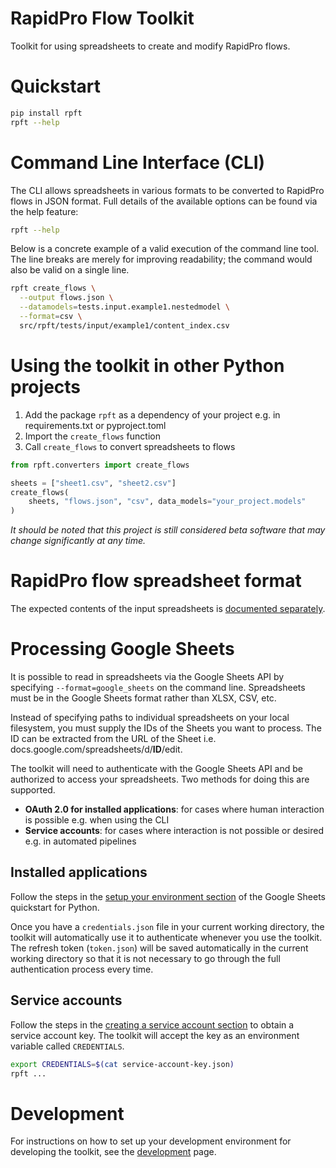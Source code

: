 # RapidPro Flow Toolkit

Toolkit for using spreadsheets to create and modify RapidPro flows.

# Quickstart

```sh
pip install rpft
rpft --help
```

# Command Line Interface (CLI)

The CLI allows spreadsheets in various formats to be converted to RapidPro flows in JSON format. Full details of the available options can be found via the help feature:

```sh
rpft --help
```

Below is a concrete example of a valid execution of the command line tool. The line breaks are merely for improving readability; the command would also be valid on a single line.

```sh
rpft create_flows \
  --output flows.json \
  --datamodels=tests.input.example1.nestedmodel \
  --format=csv \
  src/rpft/tests/input/example1/content_index.csv
```

# Using the toolkit in other Python projects

1. Add the package `rpft` as a dependency of your project e.g. in requirements.txt or pyproject.toml
1. Import the `create_flows` function
1. Call `create_flows` to convert spreadsheets to flows

```python
from rpft.converters import create_flows

sheets = ["sheet1.csv", "sheet2.csv"]
create_flows(
    sheets, "flows.json", "csv", data_models="your_project.models"
)
```

_It should be noted that this project is still considered beta software that may change significantly at any time._

# RapidPro flow spreadsheet format

The expected contents of the input spreadsheets is [documented separately][3].

# Processing Google Sheets

It is possible to read in spreadsheets via the Google Sheets API by specifying `--format=google_sheets` on the command line. Spreadsheets must be in the Google Sheets format rather than XLSX, CSV, etc.

Instead of specifying paths to individual spreadsheets on your local filesystem, you must supply the IDs of the Sheets you want to process. The ID can be extracted from the URL of the Sheet i.e. docs.google.com/spreadsheets/d/**ID**/edit.

The toolkit will need to authenticate with the Google Sheets API and be authorized to access your spreadsheets. Two methods for doing this are supported.

- **OAuth 2.0 for installed applications**: for cases where human interaction is possible e.g. when using the CLI
- **Service accounts**: for cases where interaction is not possible or desired e.g. in automated pipelines

## Installed applications

Follow the steps in the [setup your environment section][1] of the Google Sheets quickstart for Python.

Once you have a `credentials.json` file in your current working directory, the toolkit will automatically use it to authenticate whenever you use the toolkit. The refresh token (`token.json`) will be saved automatically in the current working directory so that it is not necessary to go through the full authentication process every time.

## Service accounts

Follow the steps in the [creating a service account section][2] to obtain a service account key. The toolkit will accept the key as an environment variable called `CREDENTIALS`.

```sh
export CREDENTIALS=$(cat service-account-key.json)
rpft ...
```

# Development

For instructions on how to set up your development environment for developing the toolkit, see the [development][4] page.

[1]: https://developers.google.com/sheets/api/quickstart/python#set_up_your_environment
[2]: https://developers.google.com/identity/protocols/oauth2/service-account#creatinganaccount
[3]: https://docs.google.com/document/d/1Onx2RhNoWKW9BQvFrgTc5R5hcwDy1OMsLKnNB7YxQH0/edit?pli=1#
[4]: https://github.com/IDEMSInternational/rapidpro-flow-toolkit/docs/development.md
